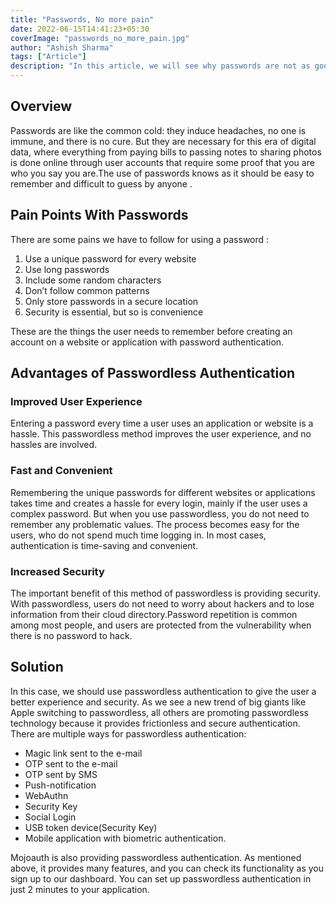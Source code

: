 ```yaml
---
title: "Passwords, No more pain"
date: 2022-06-15T14:41:23+05:30
coverImage: "passwords_no_more_pain.jpg"
author: "Ashish Sharma"
tags: ["Article"]
description: "In this article, we will see why passwords are not as good as we think and how the passwordless authentication methods are helps us for better UX and security."
---
```


## Overview

Passwords are like the common cold: they induce headaches, no one is immune, and there is no cure.
But they are necessary for this era of digital data, where everything from paying bills to passing notes to sharing photos is done online through user accounts that require some proof that you are who you say you are.The use of passwords knows as it should be easy to remember and difficult to guess by anyone .

## Pain Points With Passwords

There are some pains we have to follow for using a password :

1. Use a unique password for every website
2. Use long passwords 
3. Include some random characters
4. Don’t follow common patterns
5. Only store passwords in a secure location
6. Security is essential, but so is convenience

These are the things the user needs to remember before creating an account on a website or application with password authentication.

## Advantages of Passwordless Authentication

### Improved User Experience

Entering a password every time a user uses an application or website is a hassle. This passwordless method improves the user experience, and no hassles are involved.

### Fast and Convenient

Remembering the unique passwords for different websites or applications takes time and creates a hassle for every login, mainly if the user uses a complex password. But when you use passwordless, you do not need to remember any problematic values. The process becomes easy for the users, who do not spend much time logging in. In most cases, authentication is time-saving and convenient.

### Increased Security

The important benefit of this method of passwordless is providing security. With passwordless, users do not need to worry about hackers and to lose information from their cloud directory.Password repetition is common among most people, and users are protected from the vulnerability when there is no password to hack. 

## Solution

In this case, we should use passwordless authentication to give the user a better experience and security. As we see a new trend of big giants like Apple switching to passwordless, all others are promoting passwordless technology because it provides frictionless and secure authentication. There are multiple ways for passwordless authentication:

* Magic link sent to the e-mail
* OTP sent to the e-mail
* OTP sent by SMS
* Push-notification
* WebAuthn
* Security Key
* Social Login
* USB token device(Security Key)
* Mobile application with biometric authentication.

Mojoauth is also providing passwordless authentication. As mentioned above, it provides many features, and you can check its functionality as you sign up to our dashboard. You can set up passwordless authentication in just 2 minutes to your application.


